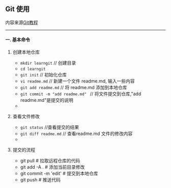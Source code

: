 ## Git 使用

 内容来源[Git教程](http://www.liaoxuefeng.com/wiki/0013739516305929606dd18361248578c67b8067c8c017b000)

---
#### 一. 基本命令

1. 创建本地仓库

    - `mkdir learngit`   // 创建目录
	- `cd learngit`  
	- `git init`   // 初始化仓库
	- `vi readme.md` // 新建一个文件 readme.md, 输入一些内容
	- `git add readme.md`  // 将 readme.md 添加到本地仓库
	- `git commit -m "add readme.md" ` // 将文件提交到仓库,"add readme.md"是提交的说明
	- 
	

2. 查看文件修改

    - `git status`  //查看提交的结果
    - `git diff readme.md` // 查看readme.md 文件的修改内容
    - 

3. 提交的流程
	- git pull  # 拉取远程仓库的代码
	- git add -A .   # 添加当前目录修改
	- git commit -m 'edit'  # 提交到本地仓库
	- git push	 # 推送代码